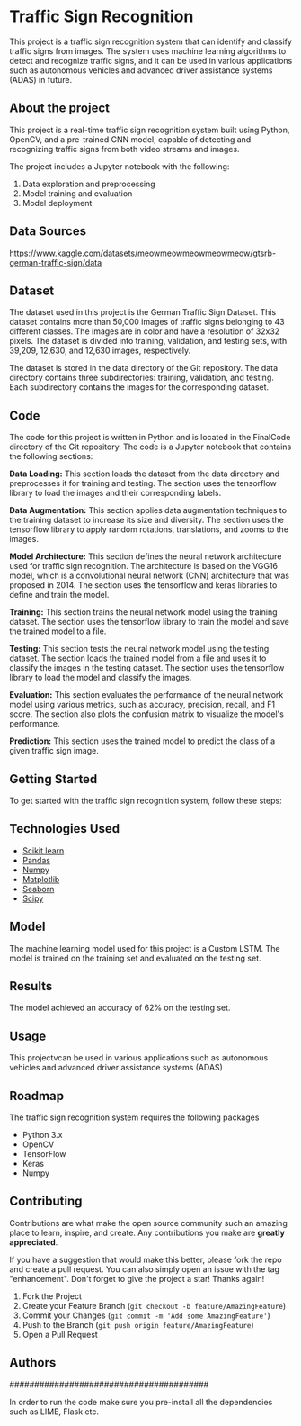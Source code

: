 # Traffic Sign Recognition

This project is a traffic sign recognition system that can identify and classify traffic signs from images. The system uses machine learning algorithms to detect and recognize traffic signs, and it can be used in various applications such as autonomous vehicles and advanced driver assistance systems (ADAS) in future.

## About the project

This project is a real-time traffic sign recognition system built using Python, OpenCV, and a pre-trained CNN model, capable of detecting and recognizing traffic signs from both video streams and images.

The project includes a Jupyter notebook with the following:

1. Data exploration and preprocessing
2. Model training and evaluation
3. Model deployment

## Data Sources
https://www.kaggle.com/datasets/meowmeowmeowmeowmeow/gtsrb-german-traffic-sign/data 


## Dataset

The dataset used in this project is the German Traffic Sign Dataset. This dataset contains more than 50,000 images of traffic signs belonging to 43 different classes. The images are in color and have a resolution of 32x32 pixels. The dataset is divided into training, validation, and testing sets, with 39,209, 12,630, and 12,630 images, respectively.

The dataset is stored in the data directory of the Git repository. The data directory contains three subdirectories: training, validation, and testing. Each subdirectory contains the images for the corresponding dataset.


## Code

The code for this project is written in Python and is located in the FinalCode directory of the Git repository. The code is a Jupyter notebook that contains the following sections:

**Data Loading:** This section loads the dataset from the data directory and preprocesses it for training and testing. The section uses the tensorflow library to load the images and their corresponding labels.

**Data Augmentation:** This section applies data augmentation techniques to the training dataset to increase its size and diversity. The section uses the tensorflow library to apply random rotations, translations, and zooms to the images.

**Model Architecture:** This section defines the neural network architecture used for traffic sign recognition. The architecture is based on the VGG16 model, which is a convolutional neural network (CNN) architecture that was proposed in 2014. The section uses the tensorflow and keras libraries to define and train the model.

**Training:** This section trains the neural network model using the training dataset. The section uses the tensorflow library to train the model and save the trained model to a file.

**Testing:** This section tests the neural network model using the testing dataset. The section loads the trained model from a file and uses it to classify the images in the testing dataset. The section uses the tensorflow library to load the model and classify the images.

**Evaluation:** This section evaluates the performance of the neural network model using various metrics, such as accuracy, precision, recall, and F1 score. The section also plots the confusion matrix to visualize the model's performance.

**Prediction:** This section uses the trained model to predict the class of a given traffic sign image.

## Getting Started
To get started with the traffic sign recognition system, follow these steps:
## Technologies Used
- [Scikit learn](http://scikit-learn.org/stable)
- [Pandas](http://pandas.pydata.org/)
- [Numpy](http://www.numpy.org/)
- [Matplotlib](http://matplotlib.org/)
- [Seaborn](http://seaborn.pydata.org/)
- [Scipy](https://www.scipy.org/)
  
## Model
The machine learning model used for this project is a Custom LSTM. The model is trained on the training set and evaluated on the testing set.

## Results
The model achieved an accuracy of 62% on the testing set.

## Usage

This projectvcan be used in various applications such as autonomous vehicles and advanced driver assistance systems (ADAS)

## Roadmap
The traffic sign recognition system requires the following packages
-  Python 3.x
-  OpenCV
-  TensorFlow
-  Keras
-  Numpy

## Contributing

Contributions are what make the open source community such an amazing place to learn, inspire, and create. Any contributions you make are **greatly appreciated**.

If you have a suggestion that would make this better, please fork the repo and create a pull request. You can also simply open an issue with the tag "enhancement".
Don't forget to give the project a star! Thanks again!

1. Fork the Project
2. Create your Feature Branch (`git checkout -b feature/AmazingFeature`)
3. Commit your Changes (`git commit -m 'Add some AmazingFeature'`)
4. Push to the Branch (`git push origin feature/AmazingFeature`)
5. Open a Pull Request

## Authors

########################################

In order to run the code make sure you pre-install all the dependencies such as LIME, Flask etc.

